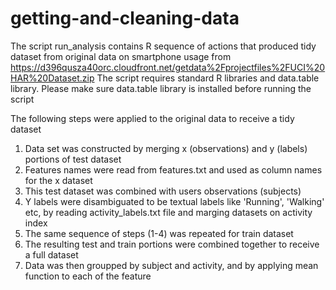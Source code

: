 # getting-and-cleaning-data

The script run_analysis contains R sequence of actions that produced tidy dataset from original data on smartphone usage from https://d396qusza40orc.cloudfront.net/getdata%2Fprojectfiles%2FUCI%20HAR%20Dataset.zip 
The script requires standard R libraries and data.table library. Please make sure data.table library is installed before running the script

The following steps were applied to the original data to receive a tidy dataset
1) Data set was constructed by merging x (observations) and y (labels) portions of test dataset
2) Features names were read from features.txt and used as column names for the x dataset
3) This test dataset was combined with users observations (subjects)
4) Y labels were disambiguated to be textual labels like 'Running', 'Walking' etc, by reading activity_labels.txt file and marging datasets on activity index
5) The same sequence of steps (1-4) was repeated for train dataset
6) The resulting test and train portions were combined together to receive a full dataset
5) Data was then groupped by subject and activity, and by applying mean function to each of the feature
